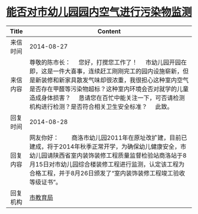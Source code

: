 # [能否对市幼儿园园内空气进行污染物监测](http://www.shangluo.gov.cn/zmhd/ldxxxx.jsp?urltype=leadermail.LeaderMailContentUrl&wbtreeid=1112&leadermailid=2671)

| Title |                                                                                    Content                                                                                    |
|:-----:|-------------------------------------------------------------------------------------------------------------------------------------------------------------------------------|
| 来信时间  | 2014-08-27                                                                                                                                                                    |
| 来信内容  | 尊敬的陈市长：     您好，打搅您工作了！     市幼儿园开园在即，这是一件大喜事，连续赶工刚刚完工的园内设施崭新，但是新装修和新家具散发气味却很浓重，我很担心这种室内空气是否存在甲醛等污染物超标？这种室内环境会否对就学的儿童造成身体损害？     恳请您在百忙中能关注一下，可否请检测机构进行检测？是否符合相关卫生安全标准？     此致。 |
| 回复时间  | 2014-08-28                                                                                                                                                                    |
| 回复内容  | 网友你好：        商洛市幼儿园2011年在原址改扩建，目前已建成，将于2014年秋季正常开学，为确保幼儿健康安全，市幼儿园请陕西省室内装饰装修工程质量监督检验站商洛站于8月15日对市幼儿园综合楼装修工程进行监测，认定该工程为合格工程，并于8月26日颁发了“室内装饰装修工程竣工验收等级证书”。                        |
| 回复机构  | [市教育局](../../category/agencies/市教育局.md)                                                                                                                                       |